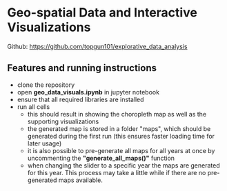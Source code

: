 # Geo-spatial Data and Interactive Visualizations
Github: https://github.com/topgun101/explorative_data_analysis

## Features and running instructions
- clone the repository
- open **geo_data_visuals.ipynb** in jupyter notebook
- ensure that all required libraries are installed
- run all cells
  - this should result in showing the choropleth map as well as the supporting visualizations
  - the generated map is stored in a folder "maps", which should be generated during the first run 
  (this ensures faster loading time for later usage)
  - it is also possible to pre-generate all maps for all years at once by uncommenting the **"generate_all_maps()"** function
  - when changing the slider to a specific year the maps are generated for this year.
  This process may take a little while if there are no pre-generated maps available.
